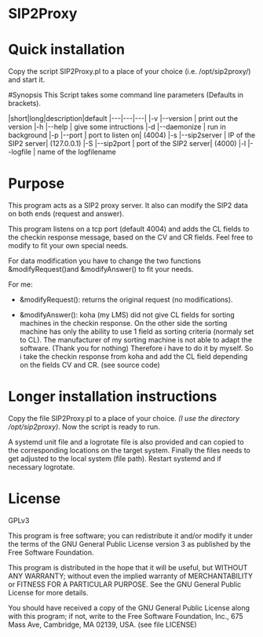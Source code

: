# SIP2Proxy

# Quick installation
Copy the script SIP2Proxy.pl to a place of your choice (i.e. /opt/sip2proxy/)
and start it.


#Synopsis
This Script takes some command line parameters (Defaults in brackets). 

|short|long|description|default
|---|---|---|
|-v |--version    | print out the version
|-h |--help       | give some intructions
|-d |--daemonize  | run in background
|-p |--port       | port to listen on| (4004)
|-s |--sip2server | IP of the SIP2 server| (127.0.0.1)
|-S |--sip2port   | port of the SIP2 server| (4000)
|-l |--logfile    | name of the logfilename


# Purpose
This program acts as a SIP2 proxy server. It also can modify the SIP2 data on
both ends (request and answer).

This program listens on a tcp port (default 4004) and adds the CL fields to the
checkin response message, based on the CV and CR fields. Feel free to modify to
fit your own special needs.

For data modification you have to change the two functions &modifyRequest()and
&modifyAnswer() to fit your needs.

For me:

- &modifyRequest(): returns the original request (no modifications).

- &modifyAnswer():  koha (my LMS) did not give CL fields for sorting machines in
                    the checkin response. On the other side the sorting machine
                    has only the ability to use 1 field as sorting criteria
                    (normaly set to CL).
                    The manufacturer of my sorting machine is not able to adapt
                    the software. (Thank you for nothing)
                    Therefore i have to do it by myself. So i take the checkin
                    response from koha and add the CL field depending on the
                    fields CV and CR. (see source code)


# Longer installation instructions
Copy the file SIP2Proxy.pl to a place of your choice. *(I use the directory
/opt/sip2proxy)*. Now the script is ready to run.

A systemd unit file and a logrotate file is also provided and can copied to the
corresponding locations on the target system. Finally the files needs to get
adjusted to the local system (file path). Restart systemd and if necessary
logrotate.


# License
GPLv3

This program is free software; you can redistribute it and/or modify it under
the terms of the GNU General Public License version 3 as published by the Free
Software Foundation.

This program is distributed in the hope that it will be useful, but WITHOUT ANY
WARRANTY; without even the implied warranty of MERCHANTABILITY or FITNESS FOR A
PARTICULAR PURPOSE.  See the GNU General Public License for more details.

You should have received a copy of the GNU General Public License along with
this program; if not, write to the Free Software Foundation, Inc., 675 Mass Ave,
Cambridge, MA 02139, USA.
(see file LICENSE)

